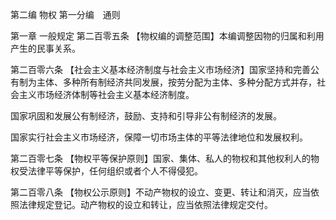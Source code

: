 第二编 物权
第一分编　通则

第一章 一般规定
第二百零五条 【物权编的调整范围】本编调整因物的归属和利用产生的民事关系。

第二百零六条 【社会主义基本经济制度与社会主义市场经济】国家坚持和完善公有制为主体、多种所有制经济共同发展，按劳分配为主体、多种分配方式并存，社会主义市场经济体制等社会主义基本经济制度。

国家巩固和发展公有制经济，鼓励、支持和引导非公有制经济的发展。

国家实行社会主义市场经济，保障一切市场主体的平等法律地位和发展权利。

第二百零七条 【物权平等保护原则】国家、集体、私人的物权和其他权利人的物权受法律平等保护，任何组织或者个人不得侵犯。

第二百零八条 【物权公示原则】不动产物权的设立、变更、转让和消灭，应当依照法律规定登记。动产物权的设立和转让，应当依照法律规定交付。
